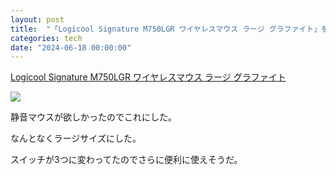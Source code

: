 ```yaml
---
layout: post
title:  "「Logicool Signature M750LGR ワイヤレスマウス ラージ グラファイト」を買った"
categories: tech
date: "2024-06-18 00:00:00"
---
```


[Logicool Signature M750LGR ワイヤレスマウス ラージ グラファイト](https://www.amazon.co.jp/dp/B0BKPR1SPC)

![](https://m.media-amazon.com/images/I/61dv3sQWHnL._AC_SX466_.jpg)

静音マウスが欲しかったのでこれにした。

なんとなくラージサイズにした。

スイッチが3つに変わってたのでさらに便利に使えそうだ。